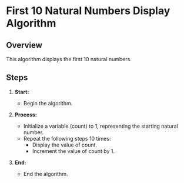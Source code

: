 # First 10 Natural Numbers Display Algorithm

## Overview

This algorithm displays the first 10 natural numbers.

## Steps

1. **Start:**
   - Begin the algorithm.
  
2. **Process:**
   - Initialize a variable (count) to 1, representing the starting natural number.
   - Repeat the following steps 10 times:
     - Display the value of count.
     - Increment the value of count by 1.

3. **End:**
   - End the algorithm.

